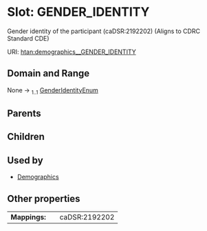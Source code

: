 
# Slot: GENDER_IDENTITY

Gender identity of the participant (caDSR:2192202) (Aligns to CDRC Standard CDE)

URI: [htan:demographics__GENDER_IDENTITY](https://w3id.org/htan/demographics__GENDER_IDENTITY)


## Domain and Range

None &#8594;  <sub>1..1</sub> [GenderIdentityEnum](GenderIdentityEnum.md)

## Parents


## Children


## Used by

 * [Demographics](Demographics.md)

## Other properties

|  |  |  |
| --- | --- | --- |
| **Mappings:** | | caDSR:2192202 |